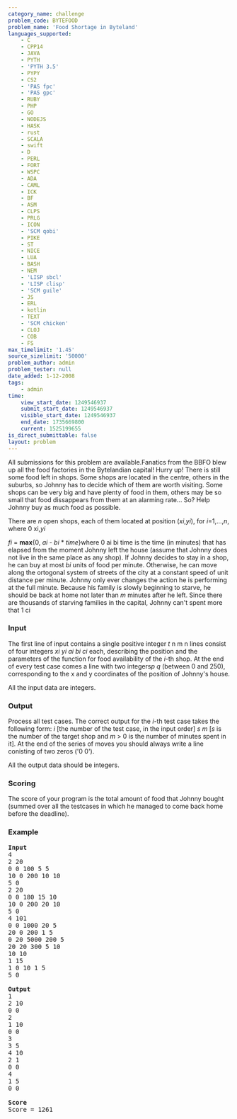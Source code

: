 ```yaml
---
category_name: challenge
problem_code: BYTEFOOD
problem_name: 'Food Shortage in Byteland'
languages_supported:
    - C
    - CPP14
    - JAVA
    - PYTH
    - 'PYTH 3.5'
    - PYPY
    - CS2
    - 'PAS fpc'
    - 'PAS gpc'
    - RUBY
    - PHP
    - GO
    - NODEJS
    - HASK
    - rust
    - SCALA
    - swift
    - D
    - PERL
    - FORT
    - WSPC
    - ADA
    - CAML
    - ICK
    - BF
    - ASM
    - CLPS
    - PRLG
    - ICON
    - 'SCM qobi'
    - PIKE
    - ST
    - NICE
    - LUA
    - BASH
    - NEM
    - 'LISP sbcl'
    - 'LISP clisp'
    - 'SCM guile'
    - JS
    - ERL
    - kotlin
    - TEXT
    - 'SCM chicken'
    - CLOJ
    - COB
    - FS
max_timelimit: '1.45'
source_sizelimit: '50000'
problem_author: admin
problem_tester: null
date_added: 1-12-2008
tags:
    - admin
time:
    view_start_date: 1249546937
    submit_start_date: 1249546937
    visible_start_date: 1249546937
    end_date: 1735669800
    current: 1525199655
is_direct_submittable: false
layout: problem
---
```

All submissions for this problem are available.Fanatics from the BBFO blew up all the food factories in the Bytelandian capital! Hurry up! There is still some food left in shops. Some shops are located in the centre, others in the suburbs, so Johnny has to decide which of them are worth visiting. Some shops can be very big and have plenty of food in them, others may be so small that food dissappears from them at an alarming rate... So? Help Johnny buy as much food as possible. 

There are *n* open shops, each of them located at position (*xi*,*yi*), for *i*=1,...,*n*, where 0 xi,*yi*

*fi* = **max**{0, *ai* - *bi* \* *time*}where 0 ai bi time is the time (in minutes) that has elapsed from the moment Johnny left the house (assume that Johnny does not live in the same place as any shop). If Johnny decides to stay in a shop, he can buy at most *bi* units of food per minute. Otherwise, he can move along the ortogonal system of streets of the city at a constant speed of unit distance per minute. Johnny only ever changes the action he is performing at the full minute. Because his family is slowly beginning to starve, he should be back at home not later than *m* minutes after he left. Since there are thousands of starving families in the capital, Johnny can't spent more that 1 ci

### Input

The first line of input contains a single positive integer *t* n m n lines consist of four integers *xi yi ai bi ci* each, describing the position and the parameters of the function for food availability of the *i*-th shop. At the end of every test case comes a line with two integers*p q* (between 0 and 250), corresponding to the x and y coordinates of the position of Johnny's house. 

All the input data are integers.

### Output

Process all test cases. The correct output for the *i*-th test case takes the following form: 
*i* \[the number of the test case, in the input order\] 
*s m* \[*s* is the number of the target shop and *m* &gt; 0 is the number of minutes spent in it\]. 
At the end of the series of moves you should always write a line conisting of two zeros ('0 0'). 

All the output data should be integers.

### Scoring

The score of your program is the total amount of food that Johnny bought (summed over all the testcases in which he managed to come back home before the deadline).

### Example

<pre>
<b>Input</b>
4
2 20
0 0 100 5 5
10 0 200 10 10
5 0
2 20
0 0 180 15 10
10 0 200 20 10
5 0
4 101
0 0 1000 20 5
20 0 200 1 5
0 20 5000 200 5
20 20 300 5 10
10 10
1 15
1 0 10 1 5
5 0

<b>Output</b>
1
2 10
0 0
2
1 10
0 0
3
3 5
4 10
2 1
0 0
4
1 5
0 0

<b>Score</b>
Score = 1261
</pre>